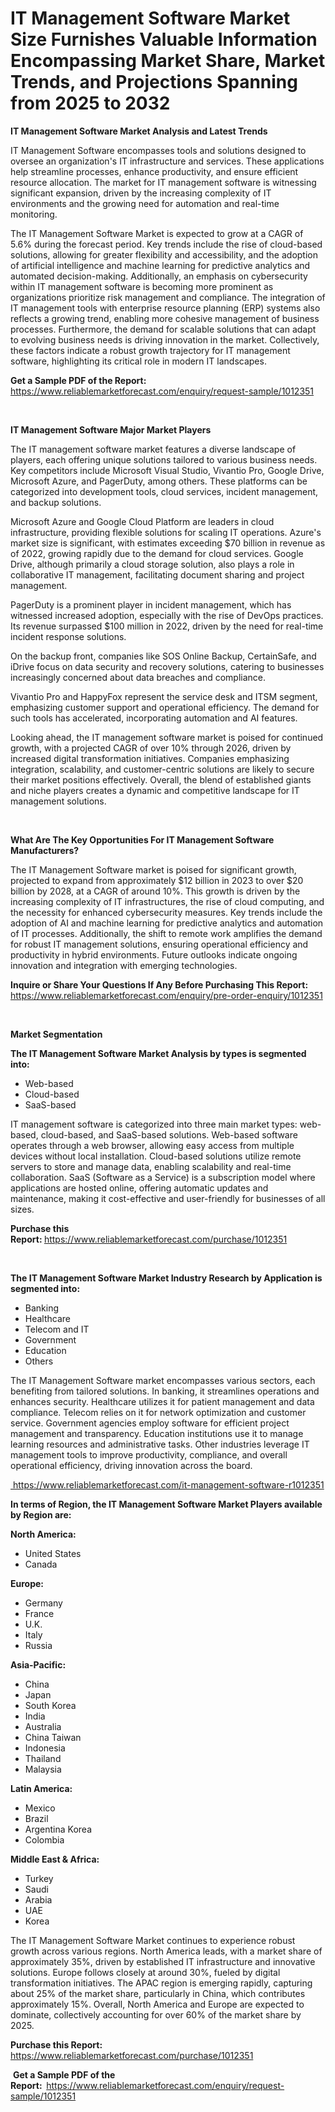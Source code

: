 <p><h1>IT Management Software Market Size Furnishes Valuable Information Encompassing Market Share, Market Trends, and Projections Spanning from 2025 to 2032</h1></p><p><strong>IT Management Software Market Analysis and Latest Trends</strong></p>
<p><p>IT Management Software encompasses tools and solutions designed to oversee an organization's IT infrastructure and services. These applications help streamline processes, enhance productivity, and ensure efficient resource allocation. The market for IT management software is witnessing significant expansion, driven by the increasing complexity of IT environments and the growing need for automation and real-time monitoring.</p><p>The IT Management Software Market is expected to grow at a CAGR of 5.6% during the forecast period. Key trends include the rise of cloud-based solutions, allowing for greater flexibility and accessibility, and the adoption of artificial intelligence and machine learning for predictive analytics and automated decision-making. Additionally, an emphasis on cybersecurity within IT management software is becoming more prominent as organizations prioritize risk management and compliance. The integration of IT management tools with enterprise resource planning (ERP) systems also reflects a growing trend, enabling more cohesive management of business processes. Furthermore, the demand for scalable solutions that can adapt to evolving business needs is driving innovation in the market. Collectively, these factors indicate a robust growth trajectory for IT management software, highlighting its critical role in modern IT landscapes.</p></p>
<p><strong>Get a Sample PDF of the Report:&nbsp;</strong> <a href="https://www.reliablemarketforecast.com/enquiry/request-sample/1012351?utm_campaign=3135&utm_medium=2&utm_source=Github&utm_content=ia&utm_term=17042025&utm_id=it-management-software">https://www.reliablemarketforecast.com/enquiry/request-sample/1012351</a></p>
<p>&nbsp;</p>
<p><strong>IT Management Software Major Market Players</strong></p>
<p><p>The IT management software market features a diverse landscape of players, each offering unique solutions tailored to various business needs. Key competitors include Microsoft Visual Studio, Vivantio Pro, Google Drive, Microsoft Azure, and PagerDuty, among others. These platforms can be categorized into development tools, cloud services, incident management, and backup solutions.</p><p>Microsoft Azure and Google Cloud Platform are leaders in cloud infrastructure, providing flexible solutions for scaling IT operations. Azure's market size is significant, with estimates exceeding $70 billion in revenue as of 2022, growing rapidly due to the demand for cloud services. Google Drive, although primarily a cloud storage solution, also plays a role in collaborative IT management, facilitating document sharing and project management.</p><p>PagerDuty is a prominent player in incident management, which has witnessed increased adoption, especially with the rise of DevOps practices. Its revenue surpassed $100 million in 2022, driven by the need for real-time incident response solutions.</p><p>On the backup front, companies like SOS Online Backup, CertainSafe, and iDrive focus on data security and recovery solutions, catering to businesses increasingly concerned about data breaches and compliance.</p><p>Vivantio Pro and HappyFox represent the service desk and ITSM segment, emphasizing customer support and operational efficiency. The demand for such tools has accelerated, incorporating automation and AI features.</p><p>Looking ahead, the IT management software market is poised for continued growth, with a projected CAGR of over 10% through 2026, driven by increased digital transformation initiatives. Companies emphasizing integration, scalability, and customer-centric solutions are likely to secure their market positions effectively. Overall, the blend of established giants and niche players creates a dynamic and competitive landscape for IT management solutions.</p></p>
<p>&nbsp;</p>
<p><strong>What Are The Key Opportunities For IT Management Software Manufacturers?</strong></p>
<p><p>The IT Management Software market is poised for significant growth, projected to expand from approximately $12 billion in 2023 to over $20 billion by 2028, at a CAGR of around 10%. This growth is driven by the increasing complexity of IT infrastructures, the rise of cloud computing, and the necessity for enhanced cybersecurity measures. Key trends include the adoption of AI and machine learning for predictive analytics and automation of IT processes. Additionally, the shift to remote work amplifies the demand for robust IT management solutions, ensuring operational efficiency and productivity in hybrid environments. Future outlooks indicate ongoing innovation and integration with emerging technologies.</p></p>
<p><strong>Inquire or Share Your Questions If Any Before Purchasing This Report:</strong> <a href="https://www.reliablemarketforecast.com/enquiry/pre-order-enquiry/1012351?utm_campaign=3135&utm_medium=2&utm_source=Github&utm_content=ia&utm_term=17042025&utm_id=it-management-software">https://www.reliablemarketforecast.com/enquiry/pre-order-enquiry/1012351</a></p>
<p>&nbsp;</p>
<p><strong>Market Segmentation</strong></p>
<p><strong>The IT Management Software Market Analysis by types is segmented into:</strong></p>
<p><ul><li>Web-based</li><li>Cloud-based</li><li>SaaS-based</li></ul></p>
<p><p>IT management software is categorized into three main market types: web-based, cloud-based, and SaaS-based solutions. Web-based software operates through a web browser, allowing easy access from multiple devices without local installation. Cloud-based solutions utilize remote servers to store and manage data, enabling scalability and real-time collaboration. SaaS (Software as a Service) is a subscription model where applications are hosted online, offering automatic updates and maintenance, making it cost-effective and user-friendly for businesses of all sizes.</p></p>
<p><strong>Purchase this Report:&nbsp;</strong><a href="https://www.reliablemarketforecast.com/purchase/1012351?utm_campaign=3135&utm_medium=2&utm_source=Github&utm_content=ia&utm_term=17042025&utm_id=it-management-software">https://www.reliablemarketforecast.com/purchase/1012351</a></p>
<p>&nbsp;</p>
<p><strong>The IT Management Software Market Industry Research by Application is segmented into:</strong></p>
<p><ul><li>Banking</li><li>Healthcare</li><li>Telecom and IT</li><li>Government</li><li>Education</li><li>Others</li></ul></p>
<p><p>The IT Management Software market encompasses various sectors, each benefiting from tailored solutions. In banking, it streamlines operations and enhances security. Healthcare utilizes it for patient management and data compliance. Telecom relies on it for network optimization and customer service. Government agencies employ software for efficient project management and transparency. Education institutions use it to manage learning resources and administrative tasks. Other industries leverage IT management tools to improve productivity, compliance, and overall operational efficiency, driving innovation across the board.</p></p>
<p><a href="https://www.reliablemarketforecast.com/it-management-software-r1012351?utm_campaign=3135&utm_medium=2&utm_source=Github&utm_content=ia&utm_term=17042025&utm_id=it-management-software">&nbsp;https://www.reliablemarketforecast.com/it-management-software-r1012351</a></p>
<p><strong>In terms of Region, the IT Management Software Market Players available by Region are:</strong></p>
<p>
    <p> <strong> North America: </strong>
        <ul>
            <li>United States</li>
            <li>Canada</li>
        </ul>
        </p> 
    <p> <strong> Europe: </strong>
        <ul>
            <li>Germany</li>
            <li>France</li>
            <li>U.K.</li>
            <li>Italy</li>
            <li>Russia</li>
        </ul>
        </p> 
    <p> <strong> Asia-Pacific: </strong>
        <ul>
            <li>China</li>
            <li>Japan</li>
            <li>South Korea</li>
            <li>India</li>
            <li>Australia</li>
            <li>China Taiwan</li>
            <li>Indonesia</li>
            <li>Thailand</li>
            <li>Malaysia</li>
        </ul>
        </p> 
    <p> <strong> Latin America: </strong>
        <ul>
            <li>Mexico</li>
            <li>Brazil</li>
            <li>Argentina Korea</li>
            <li>Colombia</li>
        </ul>
        </p> 
    <p> <strong> Middle East & Africa: </strong>
        <ul>
            <li>Turkey</li>
            <li>Saudi</li>
            <li>Arabia</li>
            <li>UAE</li>
            <li>Korea</li>
        </ul>
    </p>
    </p>
<p><p>The IT Management Software Market continues to experience robust growth across various regions. North America leads, with a market share of approximately 35%, driven by established IT infrastructure and innovative solutions. Europe follows closely at around 30%, fueled by digital transformation initiatives. The APAC region is emerging rapidly, capturing about 25% of the market share, particularly in China, which contributes approximately 15%. Overall, North America and Europe are expected to dominate, collectively accounting for over 60% of the market share by 2025.</p></p>
<p><strong>Purchase this Report: </strong><a href="https://www.reliablemarketforecast.com/purchase/1012351?utm_campaign=3135&utm_medium=2&utm_source=Github&utm_content=ia&utm_term=17042025&utm_id=it-management-software">https://www.reliablemarketforecast.com/purchase/1012351</a></p>
<p>&nbsp;<strong>Get a Sample PDF of the Report:&nbsp;&nbsp;</strong><a href="https://www.reliablemarketforecast.com/enquiry/request-sample/1012351?utm_campaign=3135&utm_medium=2&utm_source=Github&utm_content=ia&utm_term=17042025&utm_id=it-management-software">https://www.reliablemarketforecast.com/enquiry/request-sample/1012351</a></p>
<p><strong></strong></p>
<p><p></p><p></p><p></p></p>